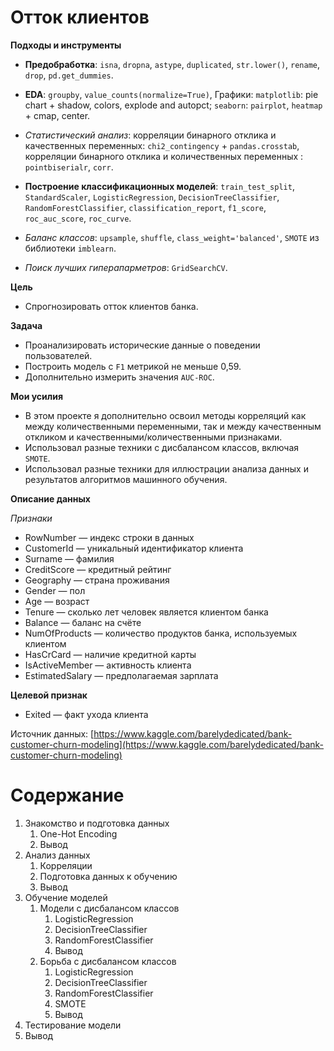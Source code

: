 # Отток клиентов
**Подходы и инструменты**
* **Предобработка**: `isna`, `dropna`, `astype`, `duplicated`, `str.lower()`, `rename`, `drop`, `pd.get_dummies`.

* **EDA**: `groupby`, `value_counts(normalize=True)`, Графики: `matplotlib`: pie chart + shadow, colors, explode and autopct; `seaborn`: `pairplot`, `heatmap` + cmap, center. 
* *Статистический анализ*: корреляции бинарного отклика и качественных переменных: `chi2_contingency` + `pandas.crosstab`, корреляции бинарного отклика и количественных переменных : `pointbiserialr`, `corr`.

* **Построение классификационных моделей**: `train_test_split`, `StandardScaler`, `LogisticRegression`, `DecisionTreeClassifier`, `RandomForestClassifier`, `classification_report`, `f1_score`, `roc_auc_score`, `roc_curve`. 

* *Баланс классов*: `upsample`, `shuffle`, `class_weight='balanced'`, `SMOTE` из библиотеки `imblearn`. 
* *Поиск лучших гиперапарметров*: `GridSearchCV`.
 
**Цель**
* Спрогнозировать отток клиентов банка.

**Задача**
* Проанализировать исторические данные о поведении пользователей.
* Построить модель с `F1` метрикой не меньше 0,59.
* Дополнительно измерить значения `AUC-ROC`.


**Мои усилия**
* В этом проекте я дополнительно освоил методы корреляций как между количественными переменными, так и между качественным откликом и качественными/количественными признаками.
* Использовал разные техники с дисбалансом классов, включая `SMOTE`.
* Использовал разные техники для иллюстрации анализа данных и результатов алгоритмов машинного обучения.



**Описание данных**

*Признаки*
*	RowNumber — индекс строки в данных
*	CustomerId — уникальный идентификатор клиента
*	Surname — фамилия
*	CreditScore — кредитный рейтинг
*	Geography — страна проживания
*	Gender — пол
*	Age — возраст
*	Tenure — сколько лет человек является клиентом банка
*	Balance — баланс на счёте
*	NumOfProducts — количество продуктов банка, используемых клиентом
*	HasCrCard — наличие кредитной карты
*	IsActiveMember — активность клиента
*	EstimatedSalary — предполагаемая зарплата

**Целевой признак**
*	Exited — факт ухода клиента

Источник данных: [https://www.kaggle.com/barelydedicated/bank-customer-churn-modeling](https://www.kaggle.com/barelydedicated/bank-customer-churn-modeling)





# Содержание
1.  Знакомство и подготовка данных
    1. One-Hot Encoding
    2. Вывод
2. Анализ данных
    1. Корреляции
    2. Подготовка данных к обучению
    3.  Вывод    
3. Обучение моделей
      1. Модели с дисбалансом классов
            1. LogisticRegression
            2. DecisionTreeClassifier
            3. RandomForestClassifier
            4. Вывод  
      2. Борьба с дисбалансом классов
            1. LogisticRegression
            2. DecisionTreeClassifier
            3. RandomForestClassifier
            4. SMOTE
            5. Вывод   
4. Тестирование модели
5. Вывод
